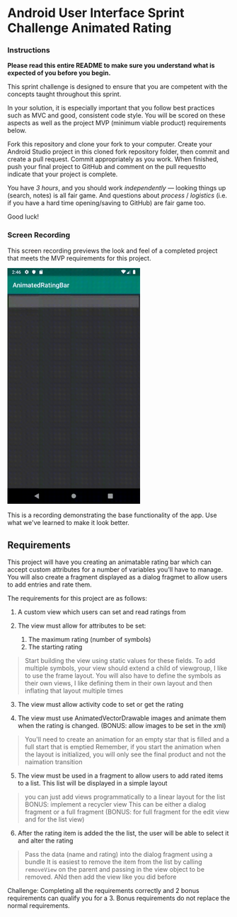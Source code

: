 # Android User Interface Sprint Challenge Animated Rating

### Instructions

**Please read this entire README to make sure you understand what is expected of you before you begin.**

This sprint challenge is designed to ensure that you are competent with the concepts taught throughout this sprint.

In your solution, it is especially important that you follow best practices such as MVC and good, consistent code style. You will be scored on these aspects as well as the project MVP (minimum viable product) requirements below.

Fork this repository and clone your fork to your computer. Create your Android Studio project in this cloned fork repository folder, then commit and create a pull request. Commit appropriately as you work. When finished, push your final project to GitHub and comment on the pull requestto indicate that your project is complete.

You have *3 hours*, and you should work *independently* — looking things up (search, notes) is all fair game. And questions about *process* / *logistics* (i.e. if you have a hard time opening/saving to GitHub) are fair game too.

Good luck!

### Screen Recording

This screen recording previews the look and feel of a completed project that meets the MVP requirements for this project.

<img src="animatedRatingBar_app.gif" width="300">

This is a recording demonstrating the base functionality of the app. Use what we've learned to make it look better.

## Requirements

This project will have you creating an animatable rating bar which can accept custom attributes for a number of variables you'll have to manage. You will also create a fragment displayed as a dialog fragmet to allow users to add entries and rate them.

The requirements for this project are as follows:

1. A custom view which users can set and read ratings from

2. The view must allow for attributes to be set:
    1. The maximum rating (number of symbols)
    2. The starting rating
    
> Start building the view using static values for these fields.
> To add multiple symbols, your view should extend a child of viewgroup, I like to use the frame layout. You will also have to define the symbols as their own views, I like defining them in their own layout and then inflating that layout multiple times

3. The view must allow activity code to set or get the rating

4. The view must use AnimatedVectorDrawable images and animate them when the rating is changed. (BONUS: allow images to be set in the xml)
> You'll need to create an animation for an empty star that is filled and a full start that is emptied
> Remember, if you start the animation when the layout is initialized, you will only see the final product and not the naimation transition

5. The view must be used in a fragment to allow users to add rated items to a list. This list will be displayed in a simple layout
> you can just add views programmatically to a linear layout for the list BONUS: implement a recycler view
> This can be either a dialog fragment or a full fragment (BONUS: for full fragment for the edit view and for the list view)

6. After the rating item is added the the list, the user will be able to select it and alter the rating
> Pass the data (name and rating) into the dialog fragment using a bundle
> It is easiest to remove the item from the list by calling `removeView` on the parent and passing in the view object to be removed. ANd then add the view like you did before

Challenge:
Completing all the requirements correctly and 2 bonus requirements can qualify you for a 3. Bonus requirements do not replace the normal requirements.
